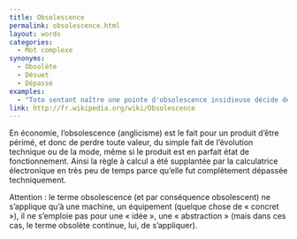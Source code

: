 ```yaml
---
title: Obsolescence
permalink: obsolescence.html
layout: words
categories:
  - Mot complexe
synonyms:
  - Obsolète
  - Désuet
  - Dépassé
examples:
  - "Toto sentant naître une pointe d'obsolescence insidieuse décide de prendre sa retraite. (cf. Histoires)"
link: http://fr.wikipedia.org/wiki/Obsolescence
---
```


En économie, l’obsolescence (anglicisme) est le fait pour un produit d’être périmé, et donc de perdre toute valeur, du simple fait de l’évolution technique ou de la mode, même si le produit est en parfait état de fonctionnement. Ainsi la règle à calcul a été supplantée par la calculatrice électronique en très peu de temps parce qu’elle fut complètement dépassée techniquement.

Attention : le terme obsolescence (et par conséquence obsolescent) ne s’applique qu’à une machine, un équipement (quelque chose de « concret »), il ne s’emploie pas pour une « idée », une « abstraction » (mais dans ces cas, le terme obsolète continue, lui, de s’appliquer).
